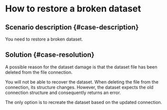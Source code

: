 # How to restore a broken dataset


## Scenario description {#case-description}

You need to restore a broken dataset.

## Solution {#case-resolution}

A possible reason for the dataset damage is that the dataset file has been deleted from the file connection.

You will not be able to recover the dataset. When deleting the file from the connection, its structure changes. However, the dataset expects the old connection structure and consequently returns an error.

The only option is to recreate the dataset based on the updated connection.
